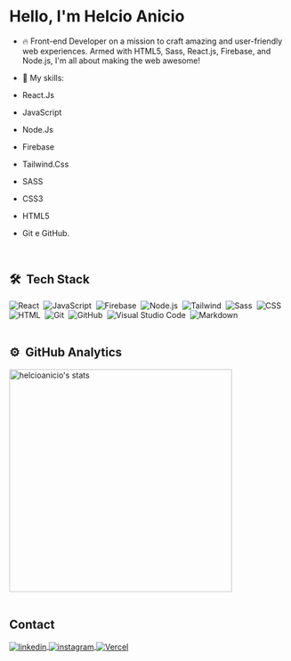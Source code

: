 <h1 align="left">Hello, I'm Helcio Anicio</h1>

- 🔥 Front-end Developer on a mission to craft amazing and user-friendly web experiences. Armed with HTML5, Sass, React.js, Firebase, and Node.js, I'm all about making the web awesome!


- 💬 My skills:
- React.Js
- JavaScript
- Node.Js
- Firebase
- Tailwind.Css
- SASS
- CSS3
- HTML5
- Git e GitHub.
<br>

## 🛠 &nbsp;Tech Stack
![React](https://img.shields.io/badge/-React.Js-05122A?style=flat&logo=react)&nbsp;
![JavaScript](https://img.shields.io/badge/-JavaScript-05122A?style=flat&logo=javascript)&nbsp;
![Firebase](https://img.shields.io/badge/-Firebase-05122A?style=flat&logo=firebase)&nbsp;
![Node.js](https://img.shields.io/badge/-Node.js-05122A?style=flat&logo=node.js)&nbsp;
![Tailwind](https://img.shields.io/badge/-Tailwind.Css-05122A?style=flat&logo=tailwind-css)&nbsp;
![Sass](https://img.shields.io/badge/-Sass-05122A?style=flat&logo=sass)&nbsp;
![CSS](https://img.shields.io/badge/-CSS3-05122A?style=flat&logo=CSS3&logoColor=1572B6)&nbsp;
![HTML](https://img.shields.io/badge/-HTML5-05122A?style=flat&logo=HTML5)&nbsp;
![Git](https://img.shields.io/badge/-Git-05122A?style=flat&logo=git)&nbsp;
![GitHub](https://img.shields.io/badge/-GitHub-05122A?style=flat&logo=github)&nbsp;
![Visual Studio Code](https://img.shields.io/badge/-Visual%20Studio%20Code-05122A?style=flat&logo=visual-studio-code&logoColor=007ACC)&nbsp;
![Markdown](https://img.shields.io/badge/-Markdown-05122A?style=flat&logo=markdown)&nbsp;
<br><br>

## ⚙️ &nbsp;GitHub Analytics

<span align="left">
<img width="400em" src="https://github-readme-stats.vercel.app/api?username=HelcioAnicio&show_icons=true&theme=vision-friendly-dark" alt="helcioanicio's stats"/></span>
<br><br>

## Contact
<a href="https://www.linkedin.com/in/helcio-anicio/" target="_blank">
  <img align="center" src="https://img.shields.io/badge/-helcioanicio-05122A?style=flat&logo=linkedin&Color=blue" alt="linkedin"/>
</a>
<a href="https://www.instagram.com/dev.helcioanicio/" target="_blank">
 <img align="center" src="https://img.shields.io/badge/-helcioanicio-05122A?style=flat&logo=instagram" alt="instagram"/>
</a>
<a href="https://vercel.com/helcioanicio">
  <img align="center" src="https://img.shields.io/badge/-helcioanicio-05122A?style=flat&logo=vercel&Color=white" alt="Vercel"/>
</a>
<!--
<a href="https://youtube.com/maykbrito" target="_blank">
 <img align="center" src="https://img.shields.io/badge/-maykbrito-05122A?style=flat&logo=youtube" alt="youtube"/>
</a>
</p>
-->
